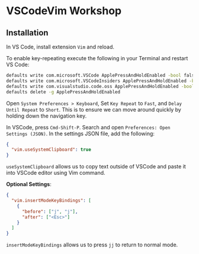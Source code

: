 # VSCodeVim Workshop

## Installation

In VS Code, install extension `Vim` and reload.

To enable key-repeating execute the following in your Terminal and restart VS Code:

```bash
defaults write com.microsoft.VSCode ApplePressAndHoldEnabled -bool false         # For VS Code
defaults write com.microsoft.VSCodeInsiders ApplePressAndHoldEnabled -bool false # For VS Code Insider
defaults write com.visualstudio.code.oss ApplePressAndHoldEnabled -bool false    # For VS Codium
defaults delete -g ApplePressAndHoldEnabled                                      # If necessary, reset global default
```

Open `System Preferences > Keyboard`, Set `Key Repeat` to `Fast`, and
`Delay Until Repeat` to `Short`. This is to ensure we can move around quickly
by holding down the navigation key.

In VSCode, press `Cmd-Shift-P`. Search and open `Preferences: Open Settings (JSON)`.
In the settings JSON file, add the following:

```json
{
  "vim.useSystemClipboard": true
}
```

`useSystemClipboard` allows us to copy text outside of VSCode and paste it into
VSCode editor using Vim command.

**Optional Settings**:

```json
{
  "vim.insertModeKeyBindings": [
    {
      "before": ["j", "j"],
      "after": ["<Esc>"]
    }
  ]
}
```

`insertModeKeyBindings` allows us to press `jj` to return to normal mode.
